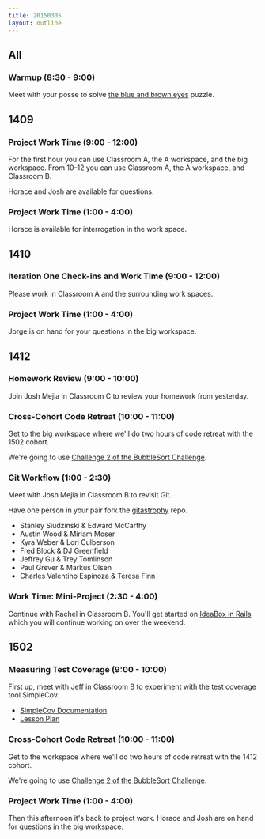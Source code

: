 ```yaml
---
title: 20150305
layout: outline
---
```


## All

### Warmup (8:30 - 9:00)

Meet with your posse to solve [the blue and brown eyes](https://xkcd.com/blue_eyes.html) puzzle.

## 1409

### Project Work Time (9:00 - 12:00)

For the first hour you can use Classroom A, the A workspace, and the big workspace.
From 10-12 you can use Classroom A, the A workspace, and Classroom B.

Horace and Josh are available for questions.

### Project Work Time (1:00 - 4:00)

Horace is available for interrogation in the work space.

## 1410

### Iteration One Check-ins and Work Time (9:00 - 12:00)

Please work in Classroom A and the surrounding work spaces.

### Project Work Time (1:00 - 4:00)

Jorge is on hand for your questions in the big workspace.

## 1412

### Homework Review (9:00 - 10:00)

Join Josh Mejia in Classroom C to review your homework from yesterday.

### Cross-Cohort Code Retreat (10:00 - 11:00)

Get to the big workspace where we'll do two hours of code retreat with the 1502 cohort.

We're going to use [Challenge 2 of the BubbleSort Challenge](https://github.com/turingschool/challenges/blob/master/bubble_sort.markdown).

### Git Workflow (1:00 - 2:30)

Meet with Josh Mejia in Classroom B to revisit Git.

Have one person in your pair fork the [gitastrophy](https://github.com/turingschool-examples/gitastrophy) repo.

* Stanley Siudzinski & Edward McCarthy
* Austin Wood & Miriam Moser
* Kyra Weber & Lori Culberson
* Fred Block & DJ Greenfield
* Jeffrey Gu & Trey Tomlinson
* Paul Grever & Markus Olsen
* Charles Valentino Espinoza & Teresa Finn

### Work Time: Mini-Project (2:30 - 4:00)

Continue with Rachel in Classroom B. You'll get started on [IdeaBox in Rails](https://github.com/turingschool/challenges/blob/master/rails-mini-project.markdown) which you will continue working on over the weekend.

## 1502

### Measuring Test Coverage (9:00 - 10:00)

First up, meet with Jeff in Classroom B to experiment with the test coverage tool
SimpleCov.

* [SimpleCov Documentation](https://github.com/colszowka/simplecov)
* [Lesson Plan](https://github.com/turingschool/lesson_plans/blob/master/ruby_01-object_oriented_programming_with_ruby/measuring_improving_test_coverage.markdown)

### Cross-Cohort Code Retreat (10:00 - 11:00)

Get to the workspace where we'll do two hours of code retreat with the 1412 cohort.

We're going to use [Challenge 2 of the BubbleSort Challenge](https://github.com/turingschool/challenges/blob/master/bubble_sort.markdown).

### Project Work Time (1:00 - 4:00)

Then this afternoon it's back to project work. Horace and Josh are on hand for questions in the big workspace.
